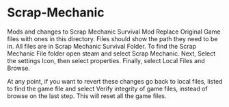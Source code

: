 # Scrap-Mechanic
Mods and changes to Scrap Mechanic Survival Mod 
Replace Original Game files with ones in this directory. 
Files should show the path they need to be in. All files are in Scrap Mechanic Survival Folder. 
To find the Scrap Mechanic File folder open steam and select Scrap Mechanic. Next, Select the settings Icon, then select properties. Finally, select Local Files and Browse. 

At any point, if you want to revert these changes go back to local files, listed to find the game file and select Verify integrity of game files, instead of browse on the last step. This will reset all the game files. 
